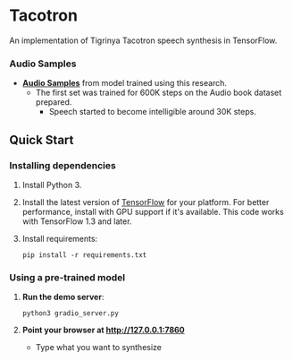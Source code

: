 # Tacotron

An implementation of Tigrinya Tacotron speech synthesis in TensorFlow.


### Audio Samples

  * **[Audio Samples](https://tigrinya-tts-beta.netlify.app)** from model trained using this research.
    * The first set was trained for 600K steps on the Audio book dataset prepared.
      * Speech started to become intelligible around 30K steps.

## Quick Start

### Installing dependencies

1. Install Python 3.

2. Install the latest version of [TensorFlow](https://www.tensorflow.org/install/) for your platform. For better
   performance, install with GPU support if it's available. This code works with TensorFlow 1.3 and later.

3. Install requirements:
   ```
   pip install -r requirements.txt
   ```


### Using a pre-trained model

1. **Run the demo server**:
   ```
   python3 gradio_server.py
   ```

3. **Point your browser at http://127.0.0.1:7860**
   * Type what you want to synthesize




